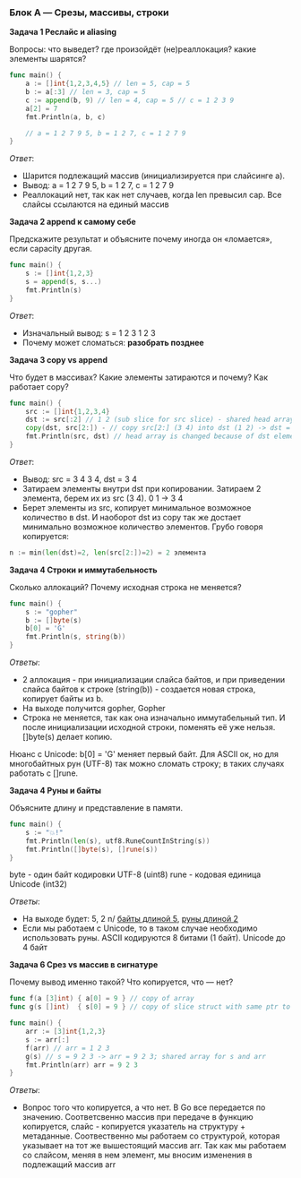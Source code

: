 ### Блок A — Срезы, массивы, строки

**Задача 1 Реслайс и aliasing**

Вопросы: что выведет? где произойдёт (не)реаллокация? какие элементы шарятся?

```go
func main() {
    a := []int{1,2,3,4,5} // len = 5, cap = 5
    b := a[:3] // len = 3, cap = 5
    c := append(b, 9) // len = 4, cap = 5 // c = 1 2 3 9
    a[2] = 7 
    fmt.Println(a, b, c)

    // a = 1 2 7 9 5, b = 1 2 7, c = 1 2 7 9
}
```
_Ответ_:
- Шарится подлежащий массив (инициализируется при слайсинге а).
- Вывод: a = 1 2 7 9 5, b = 1 2 7, c = 1 2 7 9
- Реаллокаций нет, так как нет случаев, когда len превысил cap. Все слайсы ссылаются на единый массив

**Задача 2 append к самому себе**

Предскажите результат и объясните почему иногда он «ломается», если capacity другая.

```go
func main() {
    s := []int{1,2,3}
    s = append(s, s...)
    fmt.Println(s)
}
```

_Ответ_:
- Изначальный вывод: s = 1 2 3 1 2 3
- Почему может сломаться: **разобрать позднее**

**Задача 3 copy vs append**

Что будет в массивах? Какие элементы затираются и почему? Как работает copy?

```go
func main() {
    src := []int{1,2,3,4} 
    dst := src[:2] // 1 2 (sub slice for src slice) - shared head array
    copy(dst, src[2:]) - // copy src[2:] (3 4) into dst (1 2) -> dst = 3 4
    fmt.Println(src, dst) // head array is changed because of dst elements changes(indexes 0 1) -> src = 3 4 3 4
}
```
_Ответ_:
- Вывод: src = 3 4 3 4, dst = 3 4
- Затираем элементы внутри dst при копировании. Затираем 2 элемента, берем их из src (3 4). 0 1 -> 3 4
- Берет элементы из src, копирует минимальное возможное количество в dst. И наоборот dst из copy так же достает минимально возможное количество элементов. Грубо говоря копируется:
```go
n := min(len(dst)=2, len(src[2:])=2) = 2 элемента
```

**Задача 4 Строки и иммутабельность**

Сколько аллокаций? Почему исходная строка не меняется?

```go
func main() {
    s := "gopher"
    b := []byte(s)
    b[0] = 'G'
    fmt.Println(s, string(b))
}
```

_Ответы_:
- 2 аллокация - при инициализации слайса байтов, и при приведении слайса байтов к строке (string(b)) - создается новая строка, копирует байты из b.
- На выходе получится gopher, Gopher
- Строка не меняется, так как она изначально иммутабельный тип. И после инициализации исходной строки, поменять её уже нельзя. []byte(s) делает копию.

Нюанс с Unicode: b[0] = 'G' меняет первый байт. Для ASCII ок, но для многобайтных рун (UTF-8) так можно сломать строку; в таких случаях работать с []rune.

**Задача 4 Руны и байты**

Объясните длину и представление в памяти.

```go
func main() {
    s := "💥!"
    fmt.Println(len(s), utf8.RuneCountInString(s))
    fmt.Println([]byte(s), []rune(s))
}
```
byte - один байт кодировки UTF-8 (uint8)
rune - кодовая единица Unicode (int32)

_Ответы_:
- На выходе будет: 5, 2 n/ [байты длиной 5](uint8), [руны длиной 2](int32)
- Если мы работаем с Unicode, то в таком случае необходимо использовать руны. ASCII кодируются 8 битами (1 байт). Unicode до 4 байт


**Задача 6 Срез vs массив в сигнатуре**


Почему вывод именно такой? Что копируется, что — нет?

```go
func f(a [3]int) { a[0] = 9 } // copy of array
func g(s []int)  { s[0] = 9 } // copy of slice struct with same ptr to arr

func main() {
    arr := [3]int{1,2,3} 
    s := arr[:]
    f(arr) // arr = 1 2 3
    g(s) // s = 9 2 3 -> arr = 9 2 3; shared array for s and arr
    fmt.Println(arr) arr = 9 2 3
}
```

_Ответы_:
- Вопрос того что копируется, а что нет. В Go все передается по значению. Соответсвенно массив при передаче в функцию копируется, слайс - копируется указатель на структуру + метаданные. Соотвественно мы работаем со структурой, которая указывает на тот же вышестоящий массив arr. Так как мы работаем со слайсом, меняя в нем элемент, мы вносим изменения в подлежащий массив arr





